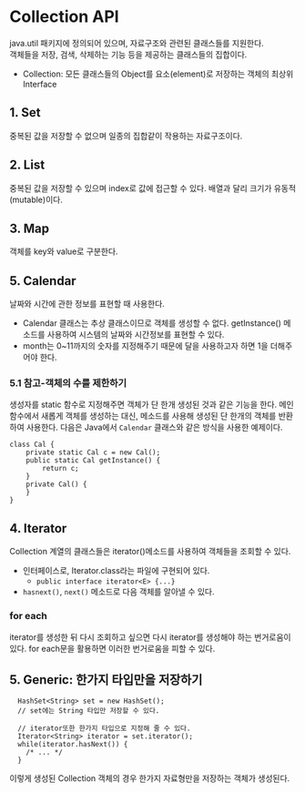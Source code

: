 # Collection API
java.util 패키지에 정의되어 있으며, 자료구조와 관련된 클래스들를 지원한다.  
객체들을 저장, 검색, 삭제하는 기능 등을 제공하는 클래스들의 집합이다.
- Collection: 모든 클래스들의 Object를 요소(element)로 저장하는 객체의 최상위 Interface

## 1. Set
중복된 값을 저장할 수 없으며 일종의 집합같이 작용하는 자료구조이다.

## 2. List
중복된 값을 저장할 수 있으며 index로 값에 접근할 수 있다. 배열과 달리 크기가 유동적(mutable)이다.

## 3. Map
객체를 key와 value로 구분한다.

## 5. Calendar
날짜와 시간에 관한 정보를 표현할 때 사용한다.
* Calendar 클래스는 추상 클래스이므로 객체를 생성할 수 없다. getInstance() 메소드를 사용하여 시스템의 날짜와 시간정보를 표현할 수 있다.
* month는 0~11까지의 숫자를 지정해주기 때문에 달을 사용하고자 하면 1을 더해주어야 한다.

### 5.1 참고-객체의 수를 제한하기
생성자를 static 함수로 지정해주면 객체가 단 한개 생성된 것과 같은 기능을 한다. 메인 함수에서 새롭게 객체를 생성하는 대신, 메소드를 사용해 생성된 단 한개의 객체를 반환하여 사용한다. 다음은 Java에서 `Calendar` 클래스와 같은 방식을 사용한 예제이다.
```
class Cal {
	private static Cal c = new Cal();
	public static Cal getInstance() {
		return c;
	}
	private Cal() {
	}
}
```

## 4. Iterator
Collection 계열의 클래스들은 iterator()메소드를 사용하여 객체들을 조회할 수 있다.
* 인터페이스로, Iterator.class라는 파일에 구현되어 있다.
  * `public interface iterator<E> {...}`
* `hasnext()`, `next()` 메소드로 다음 객체를 알아낼 수 있다.

### for each
iterator를 생성한 뒤 다시 조회하고 싶으면 다시 iterator를 생성해야 하는 번거로움이 있다. for each문을 활용하면 이러한 번거로움을 피할 수 있다.

## 5. Generic: 한가지 타입만을 저장하기
```
  HashSet<String> set = new HashSet();
  // set에는 String 타입만 저장할 수 있다.

  // iterator또한 한가지 타입으로 지정해 줄 수 있다.
  Iterator<String> iterator = set.iterator();
  while(iterator.hasNext()) {
    /* ... */
  }
```
이렇게 생성된 Collection 객체의 경우 한가지 자료형만을 저장하는 객체가 생성된다.
